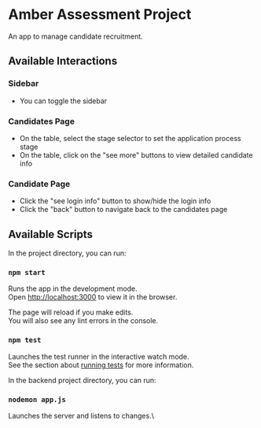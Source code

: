 # Amber Assessment Project

An app to manage candidate recruitment.

## Available Interactions

### Sidebar

- You can toggle the sidebar

### Candidates Page

- On the table, select the stage selector to set the application process stage
- On the table, click on the "see more" buttons to view detailed candidate info

### Candidate Page

- Click the "see login info" button to show/hide the login info
- Click the "back" button to navigate back to the candidates page

## Available Scripts

In the project directory, you can run:

### `npm start`

Runs the app in the development mode.\
Open [http://localhost:3000](http://localhost:3000) to view it in the browser.

The page will reload if you make edits.\
You will also see any lint errors in the console.

### `npm test`

Launches the test runner in the interactive watch mode.\
See the section about [running tests](https://facebook.github.io/create-react-app/docs/running-tests) for more information.

In the backend project directory, you can run:

### `nodemon app.js`

Launches the server and listens to changes.\
